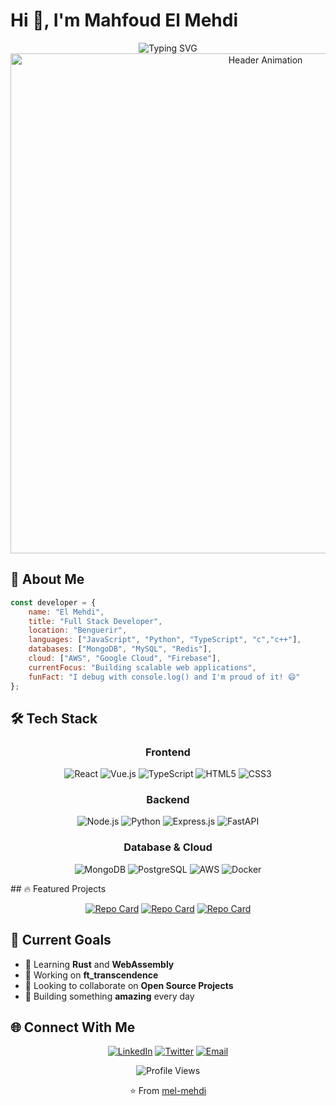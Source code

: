 # Hi 👋, I'm Mahfoud El Mehdi

<div align="center">
  <img src="https://readme-typing-svg.herokuapp.com?font=Fira+Code&size=30&duration=3000&pause=1000&color=58A6FF&center=true&vCenter=true&width=600&lines=Full+Stack+Developer;Problem+Solver;Always+Learning+New+Tech" alt="Typing SVG" />
</div>

<div align="center">
  <img src="https://github.com/mel-mehdi/mel-mehdi/raw/main/assets/header.gif" width="800" alt="Header Animation" />
</div>

## 🚀 About Me

```javascript
const developer = {
    name: "El Mehdi",
    title: "Full Stack Developer",
    location: "Benguerir",
    languages: ["JavaScript", "Python", "TypeScript", "c","c++"],
    databases: ["MongoDB", "MySQL", "Redis"],
    cloud: ["AWS", "Google Cloud", "Firebase"],
    currentFocus: "Building scalable web applications",
    funFact: "I debug with console.log() and I'm proud of it! 😄"
};
```

## 🛠️ Tech Stack

<div align="center">

### Frontend
![React](https://img.shields.io/badge/react-%2320232a.svg?style=for-the-badge&logo=react&logoColor=%2361DAFB)
![Vue.js](https://img.shields.io/badge/vuejs-%2335495e.svg?style=for-the-badge&logo=vuedotjs&logoColor=%234FC08D)
![TypeScript](https://img.shields.io/badge/typescript-%23007ACC.svg?style=for-the-badge&logo=typescript&logoColor=white)
![HTML5](https://img.shields.io/badge/html5-%23E34F26.svg?style=for-the-badge&logo=html5&logoColor=white)
![CSS3](https://img.shields.io/badge/css3-%231572B6.svg?style=for-the-badge&logo=css3&logoColor=white)

### Backend
![Node.js](https://img.shields.io/badge/node.js-6DA55F?style=for-the-badge&logo=node.js&logoColor=white)
![Python](https://img.shields.io/badge/python-3670A0?style=for-the-badge&logo=python&logoColor=ffdd54)
![Express.js](https://img.shields.io/badge/express.js-%23404d59.svg?style=for-the-badge&logo=express&logoColor=%2361DAFB)
![FastAPI](https://img.shields.io/badge/FastAPI-005571?style=for-the-badge&logo=fastapi)

### Database & Cloud
![MongoDB](https://img.shields.io/badge/MongoDB-%234ea94b.svg?style=for-the-badge&logo=mongodb&logoColor=white)
![PostgreSQL](https://img.shields.io/badge/postgres-%23316192.svg?style=for-the-badge&logo=postgresql&logoColor=white)
![AWS](https://img.shields.io/badge/AWS-%23FF9900.svg?style=for-the-badge&logo=amazon-aws&logoColor=white)
![Docker](https://img.shields.io/badge/docker-%230db7ed.svg?style=for-the-badge&logo=docker&logoColor=white)

</div>
## 🔥 Featured Projects

<div align="center">

[![Repo Card](https://github-readme-stats.vercel.app/api/pin/?username=mel-mehdi&repo=watch_together&theme=tokyonight&hide_border=true)](https://github.com/mel-mehdi/watch_together)
[![Repo Card](https://github-readme-stats.vercel.app/api/pin/?username=mel-mehdi&repo=inception&theme=tokyonight&hide_border=true)](https://github.com/mel-mehdi/inception)
[![Repo Card](https://github-readme-stats.vercel.app/api/pin/?username=mel-mehdi&repo=CPP&theme=tokyonight&hide_border=true)](https://github.com/mel-mehdi/CPP)

</div>

## 🎯 Current Goals

- 🌱 Learning **Rust** and **WebAssembly**
- 🔭 Working on **ft_transcendence**
- 👯 Looking to collaborate on **Open Source Projects**
- 🎪 Building something **amazing** every day

## 🌐 Connect With Me

<div align="center">

[![LinkedIn](https://img.shields.io/badge/LinkedIn-%230077B5.svg?logo=linkedin&logoColor=white&style=for-the-badge)](https://linkedin.com/in/el-mehdi-mahfoud)
[![Twitter](https://img.shields.io/badge/Twitter-%231DA1F2.svg?logo=Twitter&logoColor=white&style=for-the-badge)](https://twitter.com/Mehdi84621333)
[![Email](https://img.shields.io/badge/Email-D14836?style=for-the-badge&logo=gmail&logoColor=white)](mailto:mehdimahfoud321@gmail.com)

</div>

<div align="center">
  <img src="https://komarev.com/ghpvc/?username=mel-mehdi&color=58a6ff&style=for-the-badge&label=Profile+Views" alt="Profile Views" />
  
  ⭐️ From [mel-mehdi](https://github.com/mel-mehdi)
</div>
